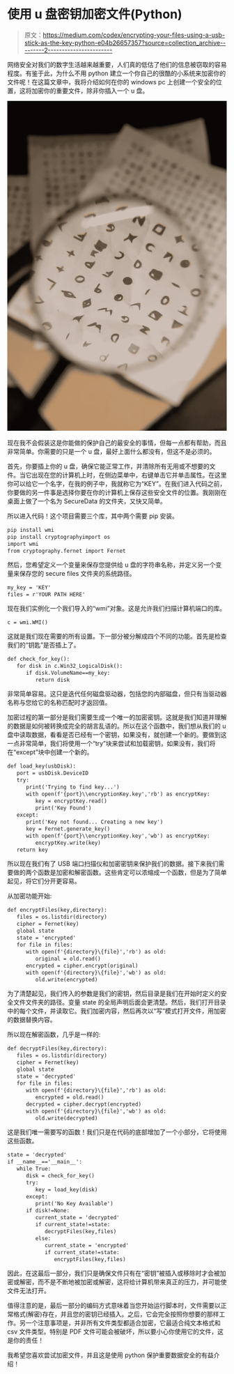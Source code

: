 # 使用 u 盘密钥加密文件(Python)

> 原文：<https://medium.com/codex/encrypting-your-files-using-a-usb-stick-as-the-key-python-e04b26657357?source=collection_archive---------2----------------------->

网络安全对我们的数字生活越来越重要，人们真的低估了他们的信息被窃取的容易程度。有鉴于此，为什么不用 python 建立一个你自己的很酷的小系统来加密你的文件呢！在这篇文章中，我将介绍如何在你的 windows pc 上创建一个安全的位置，这将加密你的重要文件，除非你插入一个 u 盘。

![](img/d6943e375b57a2aaf91b507becbff485.png)

现在我不会假装这是你能做的保护自己的最安全的事情，但每一点都有帮助，而且非常简单。你需要的只是一个 u 盘，最好上面什么都没有，但这不是必须的。

首先，你要插上你的 u 盘，确保它能正常工作，并清除所有无用或不想要的文件。当它出现在您的计算机上时，在侧边菜单中，右键单击它并单击属性。在这里你可以给它一个名字，在我的例子中，我就称它为“KEY”。在我们进入代码之前，你要做的另一件事是选择你要在你的计算机上保存这些安全文件的位置。我刚刚在桌面上做了一个名为 SecureData 的文件夹，又快又简单。

所以进入代码！这个项目需要三个库，其中两个需要 pip 安装。

```
pip install wmi
pip install cryptographyimport os
import wmi
from cryptography.fernet import Fernet
```

然后，您希望定义一个变量来保存您提供给 u 盘的字符串名称，并定义另一个变量来保存您的 secure files 文件夹的系统路径。

```
my_key = 'KEY'
files = r'YOUR PATH HERE'
```

现在我们实例化一个我们导入的“wmi”对象。这是允许我们扫描计算机端口的库。

```
c = wmi.WMI()
```

这就是我们现在需要的所有设置。下一部分被分解成四个不同的功能。首先是检查我们的“钥匙”是否插上了。

```
def check_for_key():
   for disk in c.Win32_LogicalDisk():
      if disk.VolumeName==my_key:
         return disk
```

非常简单容易。这只是迭代任何磁盘驱动器，包括您的内部磁盘，但只有当驱动器名称与您给它的名称匹配时才返回值。

加密过程的第一部分是我们需要生成一个唯一的加密密钥。这就是我们知道并理解的数据是如何被转换成完全的胡言乱语的。所以在这个函数中，我们想从我们的 u 盘中读取数据，看看是否已经有一个密钥，如果没有，就创建一个新的。要做到这一点非常简单，我们将使用一个“try”块来尝试和加载密钥，如果没有，我们将在“except”块中创建一个新的。

```
def load_key(usbDisk):
   port = usbDisk.DeviceID
   try:
      print('Trying to find key...')
      with open(f'{port}\\encryptionKey.key','rb') as encryptKey:
         key = encryptKey.read()
         print('Key Found')
   except:
      print('Key not found... Creating a new key')
      key = Fernet.generate_key()
      with open(f'{port}\\encryptionKey.key','wb') as encryptKey:
         encryptKey.write(key)
   return key
```

所以现在我们有了 USB 端口扫描仪和加密密钥来保护我们的数据。接下来我们需要做的两个函数是加密和解密函数。这些肯定可以浓缩成一个函数，但是为了简单起见，将它们分开更容易。

从加密功能开始:

```
def encryptFiles(key,directory):
   files = os.listdir(directory)
   cipher = Fernet(key)
   global state
   state = 'encrypted'
   for file in files:
      with open(f'{directory}\{file}','rb') as old:
         original = old.read()
      encrypted = cipher.encrypt(original)
      with open(f'{directory}\{file}','wb') as old:
         old.write(encrypted)
```

为了清楚起见，我们传入的参数是我们的密钥，然后目录是我们在开始时定义的安全文件文件夹的路径。变量 state 的全局声明后面会更清楚。然后，我们打开目录中的每个文件，并读取它。我们加密内容，然后再次以“写”模式打开文件，用加密的数据替换内容。

所以现在解密函数，几乎是一样的:

```
def decryptFiles(key,directory):
   files = os.listdir(directory)
   cipher = Fernet(key)
   global state
   state = 'decrypted'
   for file in files:
      with open(f'{directory}\{file}','rb') as old:
         encrypted = old.read()
      decrypted = cipher.decrypt(encrypted)
      with open(f'{directory}\{file}','wb') as old:
         old.write(decrypted)
```

这是我们唯一需要写的函数！我们只是在代码的底部增加了一个小部分，它将使用这些函数。

```
state = 'decrypted'
if __name__=='__main__':
   while True:
      disk = check_for_key()
      try:
         key = load_key(disk)
      except:
         print('No Key Available')
      if disk!=None:
         current_state = 'decrypted'
         if current_state!=state:
            decryptFiles(key,files)
         else:
            current_state = 'encrypted'
            if current_state!=state:
               encryptFiles(key,files)
```

因此，在这最后一部分，我们只是确保文件只有在“密钥”被插入或移除时才会被加密或解密，而不是不断地被加密或解密，这将给计算机带来真正的压力，并可能使文件无法打开。

值得注意的是，最后一部分的编码方式意味着当您开始运行脚本时，文件需要以正常格式(解密)存在，并且您的密钥已经插入。之后，它会完全按照你想要的那样工作。另一个注意事项是，并非所有文件类型都适合加密，它最适合纯文本格式和 csv 文件类型。特别是 PDF 文件可能会被破坏，所以要小心你使用它的文件，这是你的责任！

我希望您喜欢尝试加密文件，并且这是使用 python 保护重要数据安全的有益介绍！